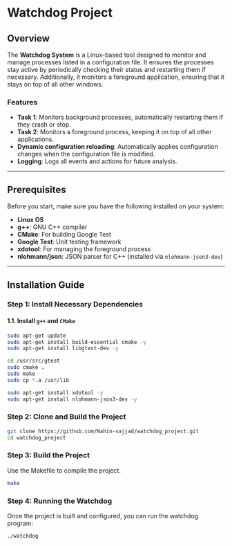 # Watchdog Project

## Overview

The **Watchdog System** is a Linux-based tool designed to monitor and manage processes listed in a configuration file. It ensures the processes stay active by periodically checking their status and restarting them if necessary. Additionally, it monitors a foreground application, ensuring that it stays on top of all other windows.

### Features

- **Task 1**: Monitors background processes, automatically restarting them if they crash or stop.
- **Task 2**: Monitors a foreground process, keeping it on top of all other applications.
- **Dynamic configuration reloading**: Automatically applies configuration changes when the configuration file is modified.
- **Logging**: Logs all events and actions for future analysis.

---

## Prerequisites

Before you start, make sure you have the following installed on your system:

- **Linux OS**
- **g++**: GNU C++ compiler
- **CMake**: For building Google Test
- **Google Test**: Unit testing framework
- **xdotool**: For managing the foreground process
- **nlohmann/json**: JSON parser for C++ (installed via `nlohmann-json3-dev`)

---

## Installation Guide

### Step 1: Install Necessary Dependencies

#### 1.1. Install `g++` and `CMake`

```bash
sudo apt-get update
sudo apt-get install build-essential cmake -y
sudo apt-get install libgtest-dev -y

cd /usr/src/gtest
sudo cmake .
sudo make
sudo cp *.a /usr/lib

sudo apt-get install xdotool -y
sudo apt-get install nlohmann-json3-dev -y
```

### Step 2: Clone and Build the Project

```bash
git clone https://github.com/Nahin-sajjad/watchdog_project.git
cd watchdog_project
```

### Step 3: Build the Project

Use the Makefile to compile the project.

```bash
make
```

### Step 4: Running the Watchdog

Once the project is built and configured, you can run the watchdog program:

```bash
./watchdog
```